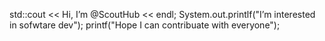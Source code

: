 std::cout << Hi, I’m @ScoutHub << endl;
System.out.printlf("I’m interested in sofwtare dev");
printf("Hope I can contribuate with everyone");
